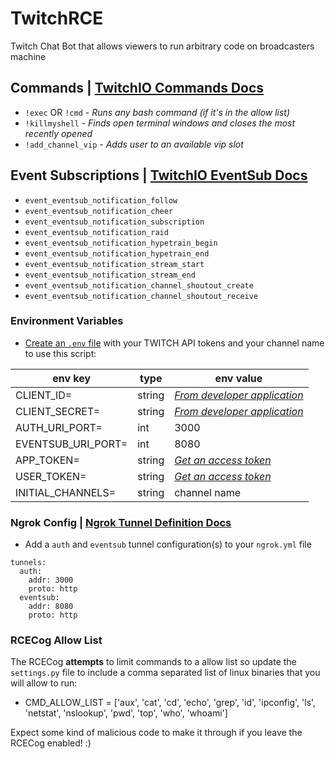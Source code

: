 # TwitchRCE
Twitch Chat Bot that allows viewers to run arbitrary code on broadcasters machine

## Commands | [TwitchIO Commands Docs](https://twitchio.dev/en/latest/exts/commands.html)
* `!exec` OR `!cmd` - *Runs any bash command (if it's in the allow list)*
* `!killmyshell` - *Finds open terminal windows and closes the most recently opened*
* `!add_channel_vip` - *Adds user to an available vip slot*

## Event Subscriptions | [TwitchIO EventSub Docs](https://twitchio.dev/en/latest/exts/eventsub.html)
* `event_eventsub_notification_follow`
* `event_eventsub_notification_cheer`
* `event_eventsub_notification_subscription`
* `event_eventsub_notification_raid`
* `event_eventsub_notification_hypetrain_begin`
* `event_eventsub_notification_hypetrain_end`
* `event_eventsub_notification_stream_start`
* `event_eventsub_notification_stream_end`
* `event_eventsub_notification_channel_shoutout_create`
* `event_eventsub_notification_channel_shoutout_receive`

### Environment Variables
* [Create an `.env` file](https://dev.to/jakewitcher/using-env-files-for-environment-variables-in-python-applications-55a1) with your TWITCH API tokens and your channel name to use this script:

| env key             | type   | env value                                                              |
|---------------------|--------|------------------------------------------------------------------------|
| CLIENT_ID=          | string | *[From developer application](https://dev.twitch.tv/console/apps)*     |
| CLIENT_SECRET=      | string | *[From developer application](https://dev.twitch.tv/console/apps)*     |
| AUTH_URI_PORT=      | int    | 3000                                                                   |
| EVENTSUB_URI_PORT=  | int    | 8080                                                                   |
| APP_TOKEN=          | string | *[Get an access token](https://dev.twitch.tv/docs/cli/token-command/)* |     
| USER_TOKEN=         | string | *[Get an access token](https://dev.twitch.tv/docs/cli/token-command/)* |
| INITIAL_CHANNELS=   | string | channel name                                                           |

### Ngrok Config | [Ngrok Tunnel Definition Docs](https://ngrok.com/docs/ngrok-agent/config#tunnel-definitions)
* Add a `auth` and `eventsub` tunnel configuration(s) to your `ngrok.yml` file

```
tunnels:
  auth:
    addr: 3000
    proto: http
  eventsub:
    addr: 8080
    proto: http
```

### RCECog Allow List

The RCECog **attempts** to limit commands to a allow list so update the `settings.py` file to include a comma separated list of linux binaries that you will allow to run:
* CMD_ALLOW_LIST = ['aux', 'cat', 'cd', 'echo', 'grep', 'id', 'ipconfig', 'ls', 'netstat', 'nslookup', 'pwd', 'top',
                  'who', 'whoami']

Expect some kind of malicious code to make it through if you leave the RCECog enabled! :)
